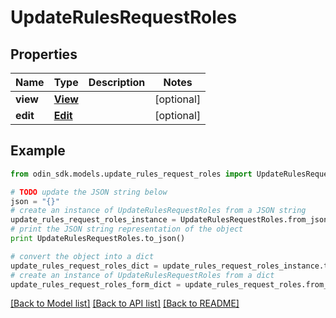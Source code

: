 # UpdateRulesRequestRoles


## Properties

Name | Type | Description | Notes
------------ | ------------- | ------------- | -------------
**view** | [**View**](View.md) |  | [optional] 
**edit** | [**Edit**](Edit.md) |  | [optional] 

## Example

```python
from odin_sdk.models.update_rules_request_roles import UpdateRulesRequestRoles

# TODO update the JSON string below
json = "{}"
# create an instance of UpdateRulesRequestRoles from a JSON string
update_rules_request_roles_instance = UpdateRulesRequestRoles.from_json(json)
# print the JSON string representation of the object
print UpdateRulesRequestRoles.to_json()

# convert the object into a dict
update_rules_request_roles_dict = update_rules_request_roles_instance.to_dict()
# create an instance of UpdateRulesRequestRoles from a dict
update_rules_request_roles_form_dict = update_rules_request_roles.from_dict(update_rules_request_roles_dict)
```
[[Back to Model list]](../README.md#documentation-for-models) [[Back to API list]](../README.md#documentation-for-api-endpoints) [[Back to README]](../README.md)


